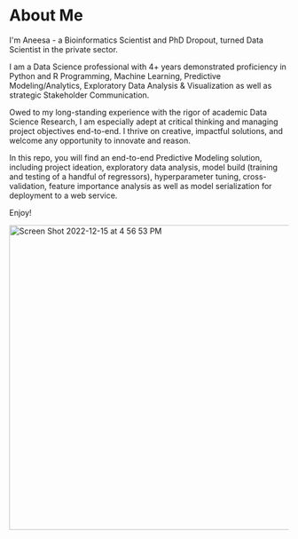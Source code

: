 # About Me

I'm Aneesa - a Bioinformatics Scientist and PhD Dropout, turned Data Scientist in the private sector. 

I am a Data Science professional with 4+ years demonstrated proficiency in Python and R Programming, Machine Learning, Predictive Modeling/Analytics, Exploratory Data Analysis & Visualization as well as strategic Stakeholder Communication. 

Owed to my long-standing experience with the rigor of academic Data Science Research, I am especially adept at critical thinking and managing project objectives end-to-end. I thrive on creative, impactful solutions, and welcome any opportunity to innovate and reason.

In this repo, you will find an end-to-end Predictive Modeling solution, including project ideation, exploratory data analysis, model build (training and testing of a handful of regressors), hyperparameter tuning, cross-validation, feature importance analysis as well as model serialization for deployment to a web service.

Enjoy!

<img width="549" alt="Screen Shot 2022-12-15 at 4 56 53 PM" src="https://user-images.githubusercontent.com/104523287/207976051-ecafb5f8-ae7d-4f76-bb47-ff15caf0ca51.png">
